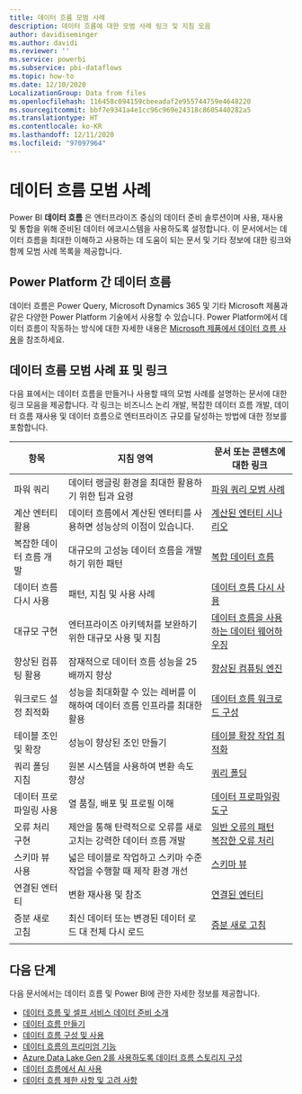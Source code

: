 ```yaml
---
title: 데이터 흐름 모범 사례
description: 데이터 흐름에 대한 모범 사례 링크 및 지침 모음
author: davidiseminger
ms.author: davidi
ms.reviewer: ''
ms.service: powerbi
ms.subservice: pbi-dataflows
ms.topic: how-to
ms.date: 12/10/2020
LocalizationGroup: Data from files
ms.openlocfilehash: 116458c094159cbeeadaf2e955744759e4648220
ms.sourcegitcommit: bbf7e9341a4e1cc96c969e24318c8605440282a5
ms.translationtype: HT
ms.contentlocale: ko-KR
ms.lasthandoff: 12/11/2020
ms.locfileid: "97097964"
---
```

# <a name="dataflows-best-practices"></a>데이터 흐름 모범 사례

Power BI **데이터 흐름** 은 엔터프라이즈 중심의 데이터 준비 솔루션이며 사용, 재사용 및 통합을 위해 준비된 데이터 에코시스템을 사용하도록 설정합니다. 이 문서에서는 데이터 흐름을 최대한 이해하고 사용하는 데 도움이 되는 문서 및 기타 정보에 대한 링크와 함께 모범 사례 목록을 제공합니다.

## <a name="dataflows-across-the-power-platform"></a>Power Platform 간 데이터 흐름

데이터 흐름은 Power Query, Microsoft Dynamics 365 및 기타 Microsoft 제품과 같은 다양한 Power Platform 기술에서 사용할 수 있습니다. Power Platform에서 데이터 흐름이 작동하는 방식에 대한 자세한 내용은 [Microsoft 제품에서 데이터 흐름 사용](https://docs.microsoft.com/power-query/dataflows/overview-dataflows-across-power-platform-dynamics-365)을 참조하세요.


## <a name="dataflows-best-practices-table-and-links"></a>데이터 흐름 모범 사례 표 및 링크

다음 표에서는 데이터 흐름을 만들거나 사용할 때의 모범 사례를 설명하는 문서에 대한 링크 모음을 제공합니다. 각 링크는 비즈니스 논리 개발, 복잡한 데이터 흐름 개발, 데이터 흐름 재사용 및 데이터 흐름으로 엔터프라이즈 규모를 달성하는 방법에 대한 정보를 포함합니다.


|**항목**  |**지침 영역**  |**문서 또는 콘텐츠에 대한 링크**  |
|---------|---------|---------|
|파워 쿼리     | 데이터 랭글링 환경을 최대한 활용하기 위한 팁과 요령        |[파워 쿼리 모범 사례](https://docs.microsoft.com/power-query/best-practices)        |
|계산 엔터티 활용     |데이터 흐름에서 계산된 엔터티를 사용하면 성능상의 이점이 있습니다.         |[계산된 엔터티 시나리오](https://docs.microsoft.com/power-query/dataflows/computed-entities-scenarios)         |
|복잡한 데이터 흐름 개발     |대규모의 고성능 데이터 흐름을 개발하기 위한 패턴         |[복합 데이터 흐름](https://docs.microsoft.com/power-query/dataflows/best-practices-developing-complex-dataflows)         |
|데이터 흐름 다시 사용     |패턴, 지침 및 사용 사례         |[데이터 흐름 다시 사용](https://docs.microsoft.com/power-query/dataflows/best-practices-reusing-dataflows)         |
|대규모 구현     |엔터프라이즈 아키텍처를 보완하기 위한 대규모 사용 및 지침         |[데이터 흐름을 사용하는 데이터 웨어하우징](https://docs.microsoft.com/power-query/dataflows/best-practices-for-data-warehouse-using-dataflows)         |
|향상된 컴퓨팅 활용     |잠재적으로 데이터 흐름 성능을 25배까지 향상         |[향상된 컴퓨팅 엔진](dataflows-premium-workload-configuration.md#using-the-compute-engine-to-improve-performance)         |
|워크로드 설정 최적화     |성능을 최대화할 수 있는 레버를 이해하여 데이터 흐름 인프라를 최대한 활용         |[데이터 흐름 워크로드 구성](dataflows-premium-workload-configuration.md)         |
|테이블 조인 및 확장     |성능이 향상된 조인 만들기         |[테이블 확장 작업 최적화](https://docs.microsoft.com/power-query/optimize-expanding-table-columns)         |
|쿼리 폴딩 지침     |원본 시스템을 사용하여 변환 속도 향상         |[쿼리 폴딩](https://docs.microsoft.com/power-query/power-query-folding)         |
|데이터 프로파일링 사용     |열 품질, 배포 및 프로필 이해         |[데이터 프로파일링 도구](https://docs.microsoft.com/power-query/data-profiling-tools)         |
|오류 처리 구현     |제안을 통해 탄력적으로 오류를 새로 고치는 강력한 데이터 흐름 개발         |[일반 오류의 패턴](https://docs.microsoft.com/power-query/dealing-with-errors)  </br> [복잡한 오류 처리](https://docs.microsoft.com/power-query/error-handling)      |
|스키마 뷰 사용      |넓은 테이블로 작업하고 스키마 수준 작업을 수행할 때 제작 환경 개선         |[스키마 뷰](https://docs.microsoft.com/power-query/schema-view)         |
|연결된 엔터티      |변환 재사용 및 참조         |[연결된 엔터티](https://docs.microsoft.com/power-query/dataflows/linked-entities)         |
|증분 새로 고침      |최신 데이터 또는 변경된 데이터 로드 대 전체 다시 로드         |[증분 새로 고침](https://docs.microsoft.com/power-query/dataflows/incremental-refresh)         |
|||


        
## <a name="next-steps"></a>다음 단계

다음 문서에서는 데이터 흐름 및 Power BI에 관한 자세한 정보를 제공합니다.

* [데이터 흐름 및 셀프 서비스 데이터 준비 소개](dataflows-introduction-self-service.md)
* [데이터 흐름 만들기](dataflows-create.md)
* [데이터 흐름 구성 및 사용](dataflows-configure-consume.md)
* [데이터 흐름의 프리미엄 기능](dataflows-premium-features.md)
* [Azure Data Lake Gen 2를 사용하도록 데이터 흐름 스토리지 구성](dataflows-azure-data-lake-storage-integration.md)
* [데이터 흐름에서 AI 사용](dataflows-machine-learning-integration.md)
* [데이터 흐름 제한 사항 및 고려 사항](dataflows-features-limitations.md)